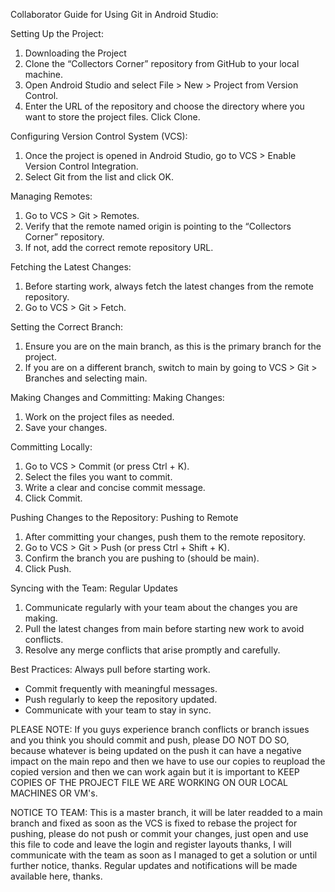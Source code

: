 Collaborator Guide for Using Git in Android Studio:

Setting Up the Project:
1) Downloading the Project
2) Clone the “Collectors Corner” repository from GitHub to your local machine.
3) Open Android Studio and select File > New > Project from Version Control.
4) Enter the URL of the repository and choose the directory where you want to store the project files.
Click Clone.

Configuring Version Control System (VCS):
1) Once the project is opened in Android Studio, go to VCS > Enable Version Control Integration.
2) Select Git from the list and click OK.

Managing Remotes:
1) Go to VCS > Git > Remotes.
2) Verify that the remote named origin is pointing to the “Collectors Corner” repository.
3) If not, add the correct remote repository URL.

Fetching the Latest Changes:
1) Before starting work, always fetch the latest changes from the remote repository.
2) Go to VCS > Git > Fetch.

Setting the Correct Branch:
1) Ensure you are on the main branch, as this is the primary branch for the project.
2) If you are on a different branch, switch to main by going to VCS > Git > Branches and selecting main.

Making Changes and Committing:
Making Changes:
1) Work on the project files as needed.
2) Save your changes.

Committing Locally:
1) Go to VCS > Commit (or press Ctrl + K).
2) Select the files you want to commit.
3) Write a clear and concise commit message.
4) Click Commit.

Pushing Changes to the Repository:
Pushing to Remote
1) After committing your changes, push them to the remote repository.
2) Go to VCS > Git > Push (or press Ctrl + Shift + K).
3) Confirm the branch you are pushing to (should be main).
4) Click Push.

Syncing with the Team:
Regular Updates
1) Communicate regularly with your team about the changes you are making.
2) Pull the latest changes from main before starting new work to avoid conflicts.
3) Resolve any merge conflicts that arise promptly and carefully.

Best Practices:
Always pull before starting work.
- Commit frequently with meaningful messages.
- Push regularly to keep the repository updated.
- Communicate with your team to stay in sync.

PLEASE NOTE:
If you guys experience branch conflicts or branch issues and you think you should commit and push, please DO NOT DO SO, because whatever is being updated on the push
it can have a negative impact on the main repo and then we have to use our copies to reupload the copied version and then we can work again but it is important to KEEP
COPIES OF THE PROJECT FILE WE ARE WORKING ON OUR LOCAL MACHINES OR VM's.


NOTICE TO TEAM:
This is a master branch, it will be later readded to a main branch and fixed as soon as the VCS is fixed to rebase the project for pushing, please do not push or commit your changes, just open and use this file to code and leave the login and register layouts thanks,
I will communicate with the team as soon as I managed to get a solution or until further notice, thanks.
Regular updates and notifications will be made available here, thanks. 
